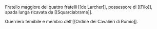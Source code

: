 Fratello maggiore dei quattro fratelli [[de Larcher]], possessore di [[Filo]], spada lunga ricavata da [[Squarciabrame]]. 

Guerriero temibile e membro dell'[[Ordine dei Cavalieri di Romio]]. 

